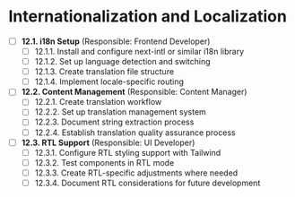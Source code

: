 # Internationalization and Localization

- [ ] **12.1. i18n Setup** (Responsible: Frontend Developer)
  - [ ] 12.1.1. Install and configure next-intl or similar i18n library
  - [ ] 12.1.2. Set up language detection and switching
  - [ ] 12.1.3. Create translation file structure
  - [ ] 12.1.4. Implement locale-specific routing

- [ ] **12.2. Content Management** (Responsible: Content Manager)
  - [ ] 12.2.1. Create translation workflow
  - [ ] 12.2.2. Set up translation management system
  - [ ] 12.2.3. Document string extraction process
  - [ ] 12.2.4. Establish translation quality assurance process

- [ ] **12.3. RTL Support** (Responsible: UI Developer)
  - [ ] 12.3.1. Configure RTL styling support with Tailwind
  - [ ] 12.3.2. Test components in RTL mode
  - [ ] 12.3.3. Create RTL-specific adjustments where needed
  - [ ] 12.3.4. Document RTL considerations for future development 